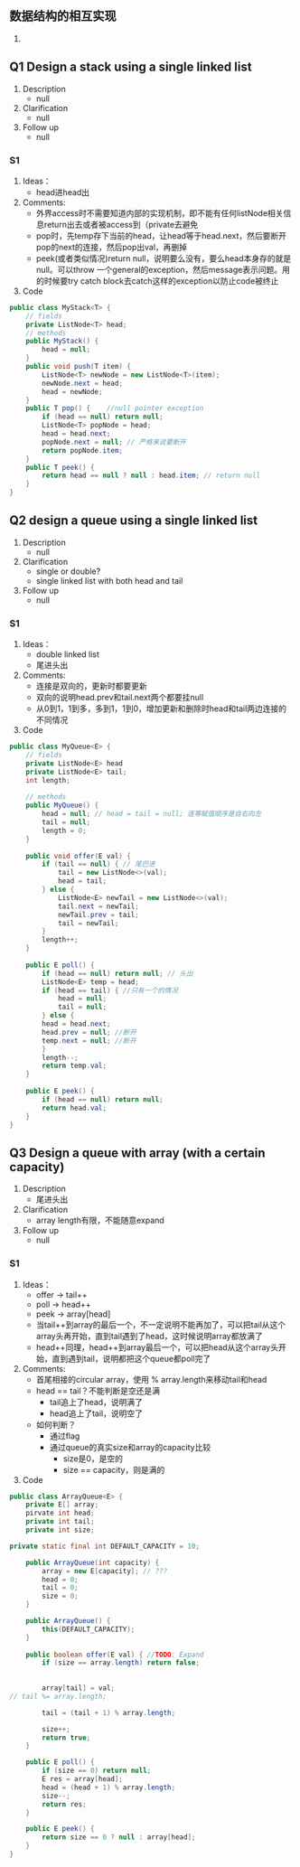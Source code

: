 ## 数据结构的相互实现
1. 
## Q1 Design a stack using a single linked list
1. Description
   - null
2. Clarification
   - null
3. Follow up
   - null
### S1
1. Ideas：
   - head进head出
2. Comments:
   - 外界access时不需要知道内部的实现机制，即不能有任何listNode相关信息return出去或者被access到（private去避免
   - pop时，先temp存下当前的head，让head等于head.next，然后要断开pop的next的连接，然后pop出val，再删掉
   - peek(或者类似情况)return null，说明要么没有，要么head本身存的就是null。可以throw 一个general的exception，然后message表示问题。用的时候要try catch block去catch这样的exception以防止code被终止
3. Code
```java
public class MyStack<T> {
	// fields
	private ListNode<T> head;
	// methods
	public MyStack() {
	    head = null;
    }
    public void push(T item) {
        ListNode<T> newNode = new ListNode<T>(item);
        newNode.next = head;
        head = newNode;         
    }
    public T pop() {    //null pointer exception
        if (head == null) return null;
        ListNode<T> popNode = head;
        head = head.next;
        popNode.next = null; // 严格来说要断开
        return popNode.item;
    }
    public T peek() {
        return head == null ? null : head.item; // return null
    }
}
```
## Q2 design a queue using a single linked list
1. Description
   - null
2. Clarification
   - single or double?
   - single linked list with both head and tail
3. Follow up
   - null
### S1
1. Ideas：
   - double linked list
   - 尾进头出
2. Comments:
   - 连接是双向的，更新时都要更新
   - 双向的说明head.prev和tail.next两个都要挂null
   - 从0到1，1到多，多到1，1到0，增加更新和删除时head和tail两边连接的不同情况
3. Code
```java
public class MyQueue<E> {
	// fields
	private ListNode<E> head
    private ListNode<E> tail;
	int length;
	
	// methods
	public MyQueue() {
		head = null; // head = tail = null; 连等赋值顺序是自右向左
		tail = null;
		length = 0;
	}
	
	public void offer(E val) {
		if (tail == null) { // 尾巴进
			tail = new ListNode<>(val);
			head = tail;
		} else {
			ListNode<E> newTail = new ListNode<>(val);
			tail.next = newTail;
			newTail.prev = tail;
			tail = newTail;
		}
		length++;
	}
	
	public E poll() {
		if (head == null) return null; // 头出
		ListNode<E> temp = head;
		if (head == tail) { //只有一个的情况
			head = null;
			tail = null;
		} else {
		head = head.next; 
		head.prev = null; //断开
		temp.next = null; //断开
        }
        length--;
		return temp.val;	
	}
	
	public E peek() {
		if (head == null) return null;
		return head.val;
	}
}

```
## Q3 Design a queue with array (with a certain capacity)
1. Description
   - 尾进头出
2. Clarification
   - array length有限，不能随意expand
3. Follow up
   - null
### S1
1. Ideas：
   - offer -> tail++
   - poll -> head++
   - peek -> array[head]
   - 当tail++到array的最后一个，不一定说明不能再加了，可以把tail从这个array头再开始，直到tail遇到了head，这时候说明array都放满了
   - head++同理，head++到array最后一个，可以把head从这个array头开始，直到遇到tail，说明都把这个queue都poll完了
2. Comments:
   - 首尾相接的circular array，使用 % array.length来移动tail和head
   - head == tail？不能判断是空还是满
     - tail追上了head，说明满了
     - head追上了tail，说明空了
   - 如何判断？
     - 通过flag
     - 通过queue的真实size和array的capacity比较
       - size是0，是空的
       - size == capacity，则是满的
3. Code
```java
public class ArrayQueue<E> {
	private E[] array;
	pirvate int head;
	private int tail;
	private int size;

private static final int DEFAULT_CAPACITY = 10;

	public ArrayQueue(int capacity) {
		array = new E[capacity]; // ???
		head = 0;
		tail = 0;
		size = 0;
	}

	public ArrayQueue() {
		this(DEFAULT_CAPACITY);
	}
	
	public boolean offer(E val) { //TODO: Expand
		if (size == array.length) return false;
		
		
		array[tail] = val;
// tail %= array.length;

		tail = (tail + 1) % array.length;

		size++;
		return true;
	}

	public E poll() {
		if (size == 0) return null;
		E res = array[head];
		head = (head + 1) % array.length;
		size--;
		return res;
	}

	public E peek() {
		return size == 0 ? null : array[head];
	}
}

```